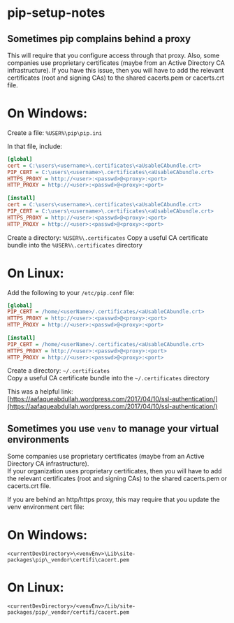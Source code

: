 pip-setup-notes  
===============  

## Sometimes pip complains behind a proxy  

This will require that you configure access through that proxy.
Also, some companies use proprietary certificates (maybe from an Active Directory CA infrastructure).  If you have this issue, then you will have to add the relevant certificates (root and signing CAs) to the shared cacerts.pem or cacerts.crt file.  

# On Windows:  
Create a file: `%USER%\pip\pip.ini`  

In that file, include:
```ini
[global]
cert = C:\users\<username>\.certificates\<aUsableCAbundle.crt>
PIP_CERT = C:\users\<username>\.certificates\<aUsableCAbundle.crt>
HTTPS_PROXY = http://<user>:<passwd>@<proxy>:<port>
HTTP_PROXY = http://<user>:<passwd>@<proxy>:<port>
 
[install]
cert = C:\users\<username>\.certificates\<aUsableCAbundle.crt>
PIP_CERT = C:\users\<username>\.certificates\<aUsableCAbundle.crt>
HTTPS_PROXY = http://<user>:<passwd>@<proxy>:<port>
HTTP_PROXY = http://<user>:<passwd>@<proxy>:<port>
```
Create a directory: `%USER%\.certificates`
Copy a useful CA certificate bundle into the `%USER%\.certificates` directory


# On Linux:  
Add the following to your `/etc/pip.conf` file:
```ini
[global]
PIP_CERT = /home/<userName>/.certificates/<aUsableCAbundle.crt>
HTTPS_PROXY = http://<user>:<passwd>@<proxy>:<port>
HTTP_PROXY = http://<user>:<passwd>@<proxy>:<port>
 
[install]
PIP_CERT = /home/<userName>/.certificates/<aUsableCAbundle.crt>
HTTPS_PROXY = http://<user>:<passwd>@<proxy>:<port>
HTTP_PROXY = http://<user>:<passwd>@<proxy>:<port>
```
Create a directory: `~/.certificates`  
Copy a useful CA certificate bundle into the `~/.certificates` directory  

This was a helpful link: [https://aafaqueabdullah.wordpress.com/2017/04/10/ssl-authentication/](https://aafaqueabdullah.wordpress.com/2017/04/10/ssl-authentication/)  


## Sometimes you use `venv` to manage your virtual environments  

Some companies use proprietary certificates (maybe from an Active Directory CA infrastructure).  
If your organization uses proprietary certificates, then you will have to add the relevant certificates (root and signing CAs) to the shared cacerts.pem or cacerts.crt file.  

If you are behind an http/https proxy, this may require that you update the venv environment cert file:
# On Windows:  
`<currentDevDirectory>\<venvEnv>\Lib\site-packages\pip\_vendor\certifi\cacert.pem`  

# On Linux:  
`<currentDevDirectory>/<venvEnv>/Lib/site-packages/pip/_vendor/certifi/cacert.pem`  
